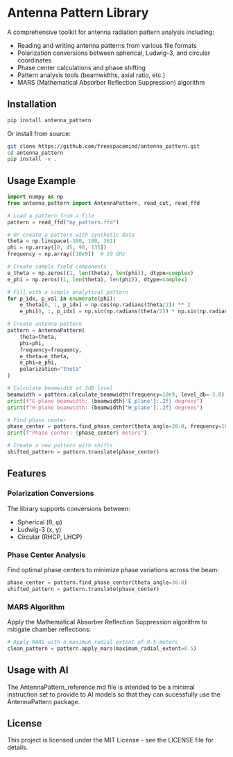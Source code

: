 # Antenna Pattern Library

A comprehensive toolkit for antenna radiation pattern analysis including:

- Reading and writing antenna patterns from various file formats
- Polarization conversions between spherical, Ludwig-3, and circular coordinates
- Phase center calculations and phase shifting
- Pattern analysis tools (beamwidths, axial ratio, etc.)
- MARS (Mathematical Absorber Reflection Suppression) algorithm

## Installation

```bash
pip install antenna_pattern
```

Or install from source:

```bash
git clone https://github.com/freespacemind/antenna_pattern.git
cd antenna_pattern
pip install -e .
```

## Usage Example

```python
import numpy as np
from antenna_pattern import AntennaPattern, read_cut, read_ffd

# Load a pattern from a file
pattern = read_ffd("my_pattern.ffd")

# Or create a pattern with synthetic data
theta = np.linspace(-180, 180, 361)
phi = np.array([0, 45, 90, 135])
frequency = np.array([10e9])  # 10 GHz

# Create sample field components
e_theta = np.zeros((1, len(theta), len(phi)), dtype=complex)
e_phi = np.zeros((1, len(theta), len(phi)), dtype=complex)

# Fill with a simple analytical pattern
for p_idx, p_val in enumerate(phi):
    e_theta[0, :, p_idx] = np.cos(np.radians(theta/2)) ** 2
    e_phi[0, :, p_idx] = np.sin(np.radians(theta/2)) * np.sin(np.radians(p_val))

# Create antenna pattern
pattern = AntennaPattern(
    theta=theta,
    phi=phi,
    frequency=frequency,
    e_theta=e_theta,
    e_phi=e_phi,
    polarization="theta"
)

# Calculate beamwidth at 3dB level
beamwidth = pattern.calculate_beamwidth(frequency=10e9, level_db=-3.0)
print(f"E-plane beamwidth: {beamwidth['E_plane']:.2f} degrees")
print(f"H-plane beamwidth: {beamwidth['H_plane']:.2f} degrees")

# Find phase center
phase_center = pattern.find_phase_center(theta_angle=30.0, frequency=10e9)
print(f"Phase center: {phase_center} meters")

# Create a new pattern with shifts
shifted_pattern = pattern.translate(phase_center)
```

## Features

### Polarization Conversions

The library supports conversions between:
- Spherical (θ, φ)
- Ludwig-3 (x, y)
- Circular (RHCP, LHCP)

### Phase Center Analysis

Find optimal phase centers to minimize phase variations across the beam:

```python
phase_center = pattern.find_phase_center(theta_angle=30.0)
shifted_pattern = pattern.translate(phase_center)
```

### MARS Algorithm

Apply the Mathematical Absorber Reflection Suppression algorithm to mitigate chamber reflections:

```python
# Apply MARS with a maximum radial extent of 0.5 meters
clean_pattern = pattern.apply_mars(maximum_radial_extent=0.5)
```

## Usage with AI
The AntennaPattern_reference.md file is intended to be a minimal instruction set to provide to AI models so that they can sucessfully use the AntennaPattern package.

## License

This project is licensed under the MIT License - see the LICENSE file for details.